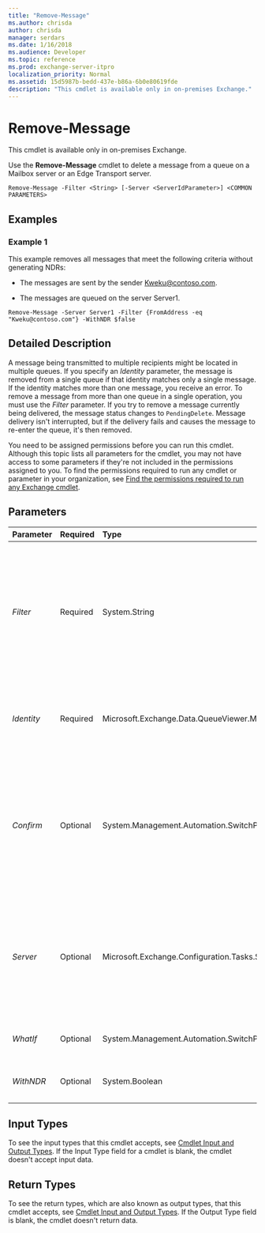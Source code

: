 ```yaml
---
title: "Remove-Message"
ms.author: chrisda
author: chrisda
manager: serdars
ms.date: 1/16/2018
ms.audience: Developer
ms.topic: reference
ms.prod: exchange-server-itpro
localization_priority: Normal
ms.assetid: 15d5987b-bedd-437e-b86a-6b0e80619fde
description: "This cmdlet is available only in on-premises Exchange."
---
```


# Remove-Message

This cmdlet is available only in on-premises Exchange.
  
Use the **Remove-Message** cmdlet to delete a message from a queue on a Mailbox server or an Edge Transport server.
  
```
Remove-Message -Filter <String> [-Server <ServerIdParameter>] <COMMON PARAMETERS>
```

## Examples
<a name="Examples"> </a>

### Example 1

This example removes all messages that meet the following criteria without generating NDRs:
  
- The messages are sent by the sender Kweku@contoso.com.
    
- The messages are queued on the server Server1.
    
```
Remove-Message -Server Server1 -Filter {FromAddress -eq "Kweku@contoso.com"} -WithNDR $false
```

## Detailed Description
<a name="DetailedDescription"> </a>

A message being transmitted to multiple recipients might be located in multiple queues. If you specify an _Identity_ parameter, the message is removed from a single queue if that identity matches only a single message. If the identity matches more than one message, you receive an error. To remove a message from more than one queue in a single operation, you must use the _Filter_ parameter. If you try to remove a message currently being delivered, the message status changes to `PendingDelete`. Message delivery isn't interrupted, but if the delivery fails and causes the message to re-enter the queue, it's then removed.
  
You need to be assigned permissions before you can run this cmdlet. Although this topic lists all parameters for the cmdlet, you may not have access to some parameters if they're not included in the permissions assigned to you. To find the permissions required to run any cmdlet or parameter in your organization, see [Find the permissions required to run any Exchange cmdlet](https://technet.microsoft.com/library/mt432940.aspx).
  
## Parameters
<a name="DetailedDescription"> </a>

|**Parameter**|**Required**|**Type**|**Description**|
|:-----|:-----|:-----|:-----|
| _Filter_ <br/> |Required  <br/> |System.String  <br/> |The _Filter_ parameter specifies one or more messages by using OPath filter syntax. The OPath filter includes a message property name followed by a comparison operator and value, for example, `{FromAddress -like "*@contoso.com"}`. For details about filterable message properties and comparison operators, see [Properties of messages in queues](https://technet.microsoft.com/library/bb123714.aspx) and[https://technet.microsoft.com/library/aa998047.aspx](Find queues and messages in queues in the Exchange Management Shell).  <br/> You can specify multiple criteria by using the **and** comparison operator. Property values that aren't expressed as an integer must be enclosed in quotation marks ("). <br/> |
| _Identity_ <br/> |Required  <br/> |Microsoft.Exchange.Data.QueueViewer.MessageIdentity  <br/> |The _Identity_ parameter specifies the message. Valid input for this parameter uses the syntax _Server_\ _Queue_\ _MessageInteger_ or _Queue_\ _MessageInteger_ or _MessageInteger_, for example,  `Mailbox01\contoso.com\5` or `10`. For details about message identity, see the "Message identity" section in [Find queues and messages in queues in the Exchange Management Shell](https://technet.microsoft.com/library/aa998047.aspx).  <br/> |
| _Confirm_ <br/> |Optional  <br/> |System.Management.Automation.SwitchParameter  <br/> | The _Confirm_ switch specifies whether to show or hide the confirmation prompt. How this switch affects the cmdlet depends on if the cmdlet requires confirmation before proceeding. <br/>  Destructive cmdlets (for example, **Remove-\*** cmdlets) have a built-in pause that forces you to acknowledge the command before proceeding. For these cmdlets, you can skip the confirmation prompt by using this exact syntax: `-Confirm:$false`.  <br/>  Most other cmdlets (for example, **New-\*** and **Set-\*** cmdlets) don't have a built-in pause. For these cmdlets, specifying the _Confirm_ switch without a value introduces a pause that forces you acknowledge the command before proceeding. <br/> |
| _Server_ <br/> |Optional  <br/> |Microsoft.Exchange.Configuration.Tasks.ServerIdParameter  <br/> | The _Server_ parameter specifies the Exchange server where you want to run this command. You can use any value that uniquely identifies the server. For example: <br/>  Name <br/>  FQDN <br/>  Distinguished name (DN) <br/>  Exchange Legacy DN <br/>  If you don't use this parameter, the command is run on the local server. <br/>  You can use the _Server_ parameter and the _Filter_ parameter in the same command. You can't use the _Server_ parameter and the _Identity_ parameter in the same command. <br/> |
| _WhatIf_ <br/> |Optional  <br/> |System.Management.Automation.SwitchParameter  <br/> |The _WhatIf_ switch simulates the actions of the command. You can use this switch to view the changes that would occur without actually applying those changes. You don't need to specify a value with this switch. <br/> |
| _WithNDR_ <br/> |Optional  <br/> |System.Boolean  <br/> |The _WithNDR_ parameter specifies whether a non-delivery report (NDR) is returned to the sender of a message. The default value is `$true`. This parameter can be used with both the _Identity_ parameter and _Filter_ parameter sets. <br/> |
   
## Input Types
<a name="InputTypes"> </a>

To see the input types that this cmdlet accepts, see [Cmdlet Input and Output Types](http://go.microsoft.com/fwlink/p/?linkId=616387). If the Input Type field for a cmdlet is blank, the cmdlet doesn't accept input data.
  
## Return Types
<a name="ReturnTypes"> </a>

To see the return types, which are also known as output types, that this cmdlet accepts, see [Cmdlet Input and Output Types](http://go.microsoft.com/fwlink/p/?linkId=616387). If the Output Type field is blank, the cmdlet doesn't return data.
  

